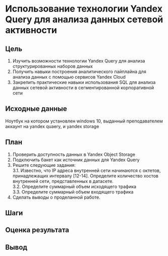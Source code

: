 # Использование технологии Yandex Query для анализа данных сетевой активности
## Цель
1. Изучить возможности технологии Yandex Query для анализа структурированных
наборов данных
2. Получить навыки построения аналитического пайплайна для анализа данных с
помощью сервисов Yandex Cloud
3. Закрепить практические навыки использования SQL для анализа данных сетевой
активности в сегментированной корпоративной сети

## Исходные данные
Ноутбук на котором установлен windows 10, выданный преподавателем аккаунт на yandex quaery, и yandex storage
## План
1. Проверить доступность данных в Yandex Object Storage
2.  Подключить бакет как источник данных для Yandex
Query
3. Решите следующие задания: <br>
  3.1. Известно, что IP адреса внутренней сети начинаются с октетов, принадлежащих
 интервалу [12-14]. Определите количество хостов внутренней сети,
 представленных в датасете. <br>
  3.2. Определите суммарный объем исходящего трафика <br>
  3.3. Определите суммарный объем входящего трафика <br>
4. Сделать выводы о проделанной работе.
## Шаги
## Оценка результата
## Вывод

